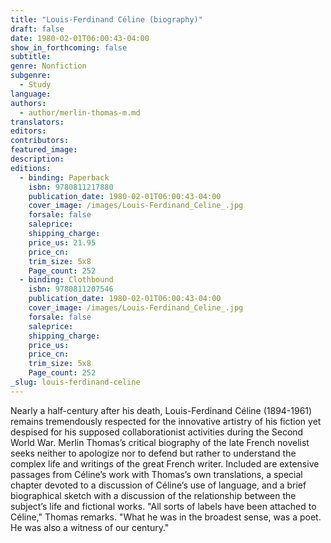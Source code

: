 ```yaml
---
title: "Louis-Ferdinand Céline (biography)"
draft: false
date: 1980-02-01T06:00:43-04:00
show_in_forthcoming: false
subtitle:
genre: Nonfiction
subgenre:
  - Study
language:
authors:
  - author/merlin-thomas-m.md
translators:
editors:
contributors:
featured_image:
description:
editions:
  - binding: Paperback
    isbn: 9780811217880
    publication_date: 1980-02-01T06:00:43-04:00
    cover_image: /images/Louis-Ferdinand_Celine_.jpg
    forsale: false
    saleprice:
    shipping_charge:
    price_us: 21.95
    price_cn:
    trim_size: 5x8
    Page_count: 252
  - binding: Clothbound
    isbn: 9780811207546
    publication_date: 1980-02-01T06:00:43-04:00
    cover_image: /images/Louis-Ferdinand_Celine_.jpg
    forsale: false
    saleprice:
    shipping_charge:
    price_us:
    price_cn:
    trim_size: 5x8
    Page_count: 252
_slug: louis-ferdinand-celine
---
```


Nearly a half-century after his death, Louis-Ferdinand Céline (1894-1961) remains tremendously respected for the innovative artistry of his fiction yet despised for his supposed collaborationist activities during the Second World War. Merlin Thomas’s critical biography of the late French novelist seeks neither to apologize nor to defend but rather to understand the complex life and writings of the great French writer. Included are extensive passages from Céline’s work with Thomas’s own translations, a special chapter devoted to a discussion of Céline’s use of language, and a brief biographical sketch with a discussion of the relationship between the subject’s life and fictional works. "All sorts of labels have been attached to Céline," Thomas remarks. "What he was in the broadest sense, was a poet. He was also a witness of our century."


